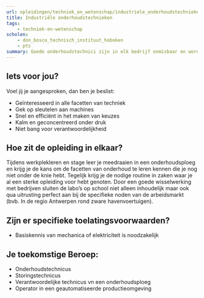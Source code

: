 ```yaml
---
url: opleidingen/techniek_en_wetenschap/industriele_onderhoudstechnieken.html
title: Industriële onderhoudstechnieken
tags:
    - techniek-en-wetenschap
scholen:
    - don_bosco_technisch_instituut_hoboken
    - pts
summary: Goede onderhoudstechnici zijn in elk bedrijf onmisbaar en worden als vaklui enorm gewaardeerd. Waarom zou je niet overwegen om je te specialiseren in veel gevraagde onderhoudsdomeinen zoals montage, demontage, pneumatica, hydraulica, elektriciteit, elektronica, automatisering of robotica? Waar je ook terecht komt, geen enkele job zal je meer afwisseling en uitdaging kunnen bieden.
---
```


## Iets voor jou?

Voel jij je aangesproken, dan ben je beslist:

* Geïnteresseerd in alle facetten van techniek
* Gek op sleutelen aan machines
* Snel en efficiënt in het maken van keuzes
* Kalm en geconcentreerd onder druk
* Niet bang voor verantwoordelijkheid

## Hoe zit de opleiding in elkaar?

Tijdens werkplekleren en stage leer je meedraaien in een onderhoudsploeg en krijg je de kans om de facetten van onderhoud te leren kennen die je nog niet onder de knie hebt. Tegelijk krijg je de nodige routine in zaken waar je al een sterke opleiding voor hebt genoten. Door een goede wisselwerking met bedrijven sluiten de labo’s op school niet alleen inhoudelijk maar ook qua uitrusting perfect aan bij de specifieke noden van de arbeidsmarkt (bvb. In de regio Antwerpen rond zware havenvoertuigen).

## Zijn er specifieke toelatingsvoorwaarden?

* Basiskennis van mechanica of elektriciteit is noodzakelijk

## Je toekomstige Beroep:

* Onderhoudstechnicus
* Storingstechnicus
* Verantwoordelijke technicus vn een onderhoudsploeg
* Operator in een geautomatiseerde productieomgeving